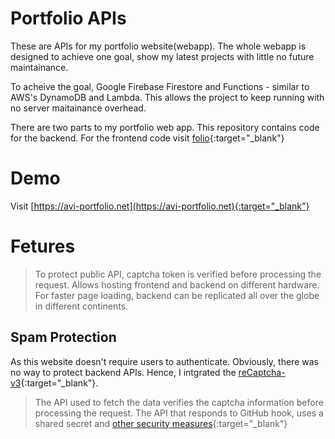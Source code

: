 # Portfolio APIs

These are APIs for my portfolio website(webapp). The whole webapp is designed to achieve one goal, show my latest projects with little no future maintainance. 

To acheive the goal, Google Firebase Firestore and Functions - similar to AWS's DynamoDB and Lambda. This allows the project to keep running with no server maitainance overhead. 

There are two parts to my portfolio web app. This repository contains code for the backend. For the frontend code visit [folio](https://github.com/avipl/folio){:target="_blank"}

# Demo

Visit [https://avi-portfolio.net](https://avi-portfolio.net){:target="_blank"}

# Fetures

> To protect public API, captcha token is verified before processing the request. 
> Allows hosting frontend and backend on different hardware. For faster page loading, backend can be replicated all over the globe in different continents.

## Spam Protection

As this website doesn't require users to authenticate. Obviously, there was no way to protect backend APIs. Hence, I intgrated the [reCaptcha-v3](https://google.com){:target="_blank"}. 

> The API used to fetch the data verifies the captcha information before processing the request.
> The API that responds to GitHub hook, uses a shared secret and [other security measures](https://docs.github.com/en/webhooks-and-events/webhooks/securing-your-webhooks){:target="_blank"}